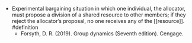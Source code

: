 - Experimental bargaining situation in which one individual, the allocator, must propose a division of a shared resource to other members; if they reject the allocator’s proposal, no one receives any of the [[resource]]. #definition
	- Forsyth, D. R. (2019). Group dynamics (Seventh edition). Cengage.